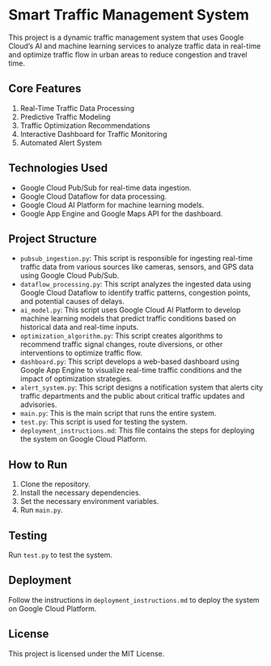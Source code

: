 # Smart Traffic Management System

This project is a dynamic traffic management system that uses Google Cloud’s AI and machine learning services to analyze traffic data in real-time and optimize traffic flow in urban areas to reduce congestion and travel time.

## Core Features

1. Real-Time Traffic Data Processing
2. Predictive Traffic Modeling
3. Traffic Optimization Recommendations
4. Interactive Dashboard for Traffic Monitoring
5. Automated Alert System

## Technologies Used

- Google Cloud Pub/Sub for real-time data ingestion.
- Google Cloud Dataflow for data processing.
- Google Cloud AI Platform for machine learning models.
- Google App Engine and Google Maps API for the dashboard.

## Project Structure

- `pubsub_ingestion.py`: This script is responsible for ingesting real-time traffic data from various sources like cameras, sensors, and GPS data using Google Cloud Pub/Sub.
- `dataflow_processing.py`: This script analyzes the ingested data using Google Cloud Dataflow to identify traffic patterns, congestion points, and potential causes of delays.
- `ai_model.py`: This script uses Google Cloud AI Platform to develop machine learning models that predict traffic conditions based on historical data and real-time inputs.
- `optimization_algorithm.py`: This script creates algorithms to recommend traffic signal changes, route diversions, or other interventions to optimize traffic flow.
- `dashboard.py`: This script develops a web-based dashboard using Google App Engine to visualize real-time traffic conditions and the impact of optimization strategies.
- `alert_system.py`: This script designs a notification system that alerts city traffic departments and the public about critical traffic updates and advisories.
- `main.py`: This is the main script that runs the entire system.
- `test.py`: This script is used for testing the system.
- `deployment_instructions.md`: This file contains the steps for deploying the system on Google Cloud Platform.

## How to Run

1. Clone the repository.
2. Install the necessary dependencies.
3. Set the necessary environment variables.
4. Run `main.py`.

## Testing

Run `test.py` to test the system.

## Deployment

Follow the instructions in `deployment_instructions.md` to deploy the system on Google Cloud Platform.

## License

This project is licensed under the MIT License.

